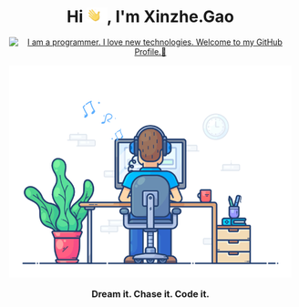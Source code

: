 <h1 align="center">
    Hi <img src='./assets/wave.gif' height='26' alt='there'>, I'm Xinzhe.Gao
</h1>

<p align='center' style='margin: 16px 4px 8px;'>
    <a href="https://git.io/typing-svg"><img src="https://readme-typing-svg.herokuapp.com?font=Fira+Code&pause=1000&random=false&width=435&lines=I+am+a+programmer.;I+love+new+technologies.;Welcome+to+my+GitHub+Profile.%F0%9F%8E%89" alt="I am a programmer. I love new technologies. Welcome to my GitHub Profile.🎉" /></a>
</p>

<p align='center' style='margin: 16px 4px 8px;'>
    <img src="./assets/dev-working_rounded.gif" alt="working developer">
</p>

<p align='center' style='font-size: 16px;'>
    <strong>Dream it. Chase it. Code it.</strong>
</p>
